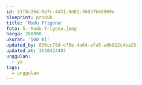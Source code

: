 ```yaml
---
id: 51f0c204-0e7c-4d31-8d81-36937bb9969e
blueprint: produk
title: 'Madu Trigona'
foto: 5.-Madu-Trigona.jpeg
harga: 200000
ukuran: '500 ml'
updated_by: 036cc78d-c75e-4a64-afa5-a0b812c4ea25
updated_at: 1638424407
unggulan:
  - ya
tags:
  - unggulan
---
```

